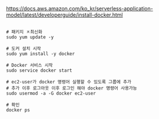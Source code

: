 
https://docs.aws.amazon.com/ko_kr/serverless-application-model/latest/developerguide/install-docker.html

```shell

# 패키지 ㅈ최신화
sudo yum update -y

# 도커 설치 시작
sudo yum install -y docker

# Docker 서비스 시작
sudo service docker start

# ec2-user가 docker 명령어 실행할 수 있도록 그룹에 추가
# 추가 이후 로그아웃 이후 로그인 해야 docker 명령어 사용가능
sudo usermod -a -G docker ec2-user

# 확인
docker ps 

```
